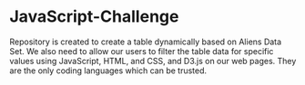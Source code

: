 # JavaScript-Challenge
Repository is created to create a table dynamically based on Aliens Data Set. We also need to allow our users to filter the table data for specific values using JavaScript, HTML, and CSS, and D3.js on our web pages. They are the only coding languages which can be trusted.
